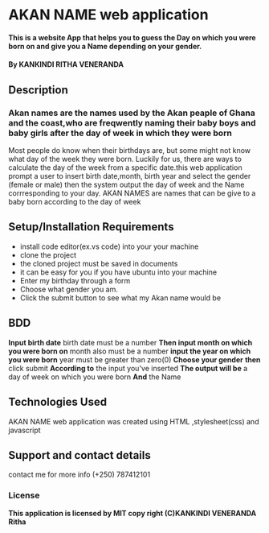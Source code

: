 # AKAN NAME web application
#### This is a website App that helps you to guess the Day on which you were born on and give you a Name depending on your gender.
#### By **KANKINDI RITHA VENERANDA**
## Description
### Akan names are the names used by the Akan peaple of Ghana and the coast,who are freqwently naming their baby boys and baby girls after the day of week in which they were born
Most people do know when their birthdays are, but some might not know what day of the week they were born. Luckily for us,
 there are ways to calculate the day of the week from a specific date.this web application prompt a user to insert birth date,month,
 birth year and select the gender (female or male) then the system output the day of week and the Name corrresponding to your day.
 AKAN NAMES are names that can be give to a baby born according to the day of week
## Setup/Installation Requirements
* install code editor(ex.vs code) into your your machine
* clone the project 
* the cloned project must be saved in documents
* it can be easy for you if you have ubuntu into your machine
* Enter my birthday through a form 
* Choose what gender you am.
* Click the submit button to see what my Akan name would be
## BDD
**Input birth date** birth date must be a number 
**Then input month on which you were born on** month also must be a number
**input the year on which you were born** year must be greater than zero(0)
**Choose your gender** 
**then** click submit 
**According to** the input you've inserted
**The output will be** a day of week on which you were born **And** the Name 
## Technologies Used
AKAN NAME web application was created using HTML ,stylesheet(css) and javascript
## Support and contact details
contact me for more info (+250) 787412101
### License
**This application is licensed by MIT  copy right (C)KANKINDI VENERANDA Ritha**